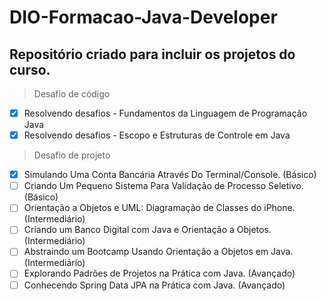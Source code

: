 # DIO-Formacao-Java-Developer

## Repositório criado para incluir os projetos do curso.

> Desafio de código
- [X] Resolvendo desafios - Fundamentos da Linguagem de Programação Java
- [X] Resolvendo desafios - Escopo e Estruturas de Controle em Java

> Desafio de projeto

- [X] Simulando Uma Conta Bancária Através Do Terminal/Console. (Básico)
- [ ] Criando Um Pequeno Sistema Para Validação de Processo Seletivo. (Básico)
- [ ] Orientação a Objetos e UML: Diagramação de Classes do iPhone. (Intermediário)
- [ ] Criando um Banco Digital com Java e Orientação a Objetos. (Intermediário)
- [ ] Abstraindo um Bootcamp Usando Orientação a Objetos em Java. (Intermediário)
- [ ] Explorando Padrões de Projetos na Prática com Java. (Avançado)
- [ ] Conhecendo Spring Data JPA na Prática com Java. (Avançado)
